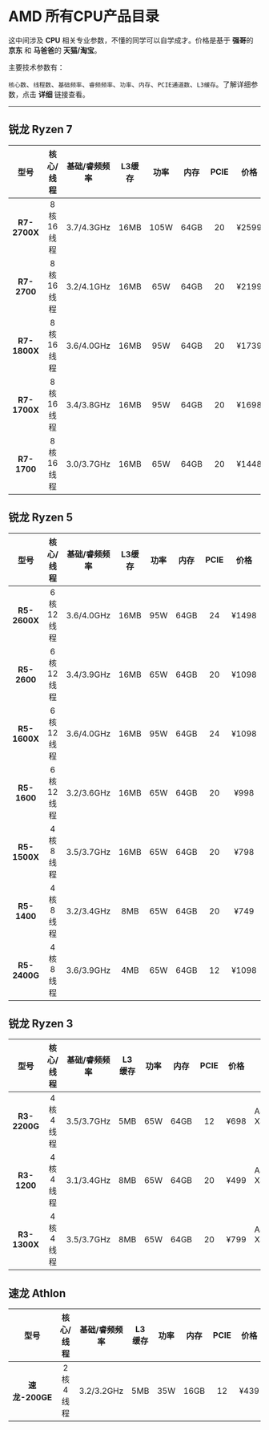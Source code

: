 # AMD 所有CPU产品目录

这中间涉及 **CPU** 相关专业参数，不懂的同学可以自学成才。价格是基于 **强哥**的 **京东** 和 **马爸爸**的 **天猫/淘宝**。

主要技术参数有：

 `核心数`、`线程数`、`基础频率`、`睿频频率`、`功率`、`内存`、`PCIE通道数`、`L3缓存`。了解详细参数，点击 **详细** 链接查看。
 
***
## 锐龙 Ryzen 7

| 型号 | 核心/线程 | 基础/睿频频率  |  L3缓存| 功率 | 内存  | PCIE | 价格 |  主板 | 详细
| :------: | :------: | :------: |  :------: | :------: | :------: | :------: | :------: | :------: | :------: |
| **R7-2700X** | 8核16线程 | 3.7/4.3GHz|  16MB | 105W | 64GB | 20 | ¥2599 |X470/X370<br>B450/B350<br>A320 | [链接](detail/ryzen7/r7-2700x)
| **R7-2700** | 8核16线程 | 3.2/4.1GHz|  16MB | 65W | 64GB | 20 | ¥2199 | X470/X370<br>B450/B350<br>A320 | [链接](detail/ryzen7/r7-2700)
| **R7-1800X** | 8核16线程 | 3.6/4.0GHz|  16MB | 95W | 64GB | 20 | ¥1739 | X470/X370<br>B450/B350<br>A320 | [链接](detail/ryzen7/r7-1800x)
| **R7-1700X** | 8核16线程 | 3.4/3.8GHz|  16MB | 95W | 64GB | 20 | ¥1698 | X470/X370<br>B450/B350<br>A320 | [链接](detail/ryzen7/r7-1700x)
| **R7-1700** | 8核16线程 | 3.0/3.7GHz|  16MB | 65W | 64GB | 20 | ¥1448 | X470/X370<br>B450/B350<br>A320| [链接](detail/ryzen7/r7-1700)

## 锐龙 Ryzen 5

| 型号 | 核心/线程 | 基础/睿频频率  |  L3缓存| 功率 | 内存  | PCIE | 价格 |  主板 | 详细
| :------: | :------: | :------: |  :------: | :------: | :------: | :------: | :------: | :------: | :------: |
| **R5-2600X** | 6核12线程 | 3.6/4.0GHz|  16MB | 95W | 64GB | 24 | ¥1498 | B450/B350<br>X470/X370<br>A320 | [链接](detail/ryzen5/r5-2600x)
| **R5-2600** | 6核12线程 | 3.4/3.9GHz|  16MB | 65W | 64GB | 20 | ¥1098 | B450/B350<br>X470/X370<br>A320 | [链接](detail/ryzen5/r5-2600)
| **R5-1600X** | 6核12线程 | 3.6/4.0GHz|  16MB | 95W | 64GB | 24 | ¥1098 | B450/B350<br>X470/X370<br>A320 | [链接](detail/ryzen5/r5-1600x)
| **R5-1600** | 6核12线程 | 3.2/3.6GHz|  16MB | 65W | 64GB | 20 | ¥998 | B450/B350<br>X470/X370<br>A320 | [链接](detail/ryzen5/r5-1600)
| **R5-1500X** | 4核8线程 | 3.5/3.7GHz|  16MB | 65W | 64GB | 20 | ¥798 | B450/B350<br>X470/X370<br>A320 | [链接](detail/ryzen5/r5-1500x)
| **R5-1400** | 4核8线程 | 3.2/3.4GHz|  8MB | 65W | 64GB | 20 | ¥749 | B450/B350<br>X470/X370<br>A320 | [链接](detail/ryzen5/r5-1400)
| **R5-2400G** | 4核8线程 | 3.6/3.9GHz|  4MB | 65W | 64GB | 12 | ¥1098 | B450/B350<br>X470/X370<br>A320| [链接](detail/ryzen5/r5-2400g)

## 锐龙 Ryzen 3

| 型号 | 核心/线程 | 基础/睿频频率  |  L3缓存| 功率 | 内存  | PCIE | 价格 |  主板 | 详细
| :------: | :------: | :------: |  :------: | :------: | :------: | :------: | :------: | :------: | :------: |
| **R3-2200G** | 4核4线程 | 3.5/3.7GHz|  5MB | 65W | 64GB | 12 | ¥698 | A320/X470<br>X370/B450<br>B350 | [链接](detail/ryzen3/r3-2200g)
| **R3-1200** | 4核4线程 | 3.1/3.4GHz|  8MB | 65W | 64GB | 20 | ¥499 | A320/X470<br>X370/B450<br>B350 | [链接](detail/ryzen3/r3-1200)
| **R3-1300X** | 4核4线程 | 3.5/3.7GHz|  8MB | 65W | 64GB | 20 | ¥799 | A320/X470<br>X370/B450<br>B350 | [链接](detail/ryzen3/r3-1300x)

## 速龙  Athlon

| 型号 | 核心/线程 | 基础/睿频频率  |  L3缓存| 功率 | 内存  | PCIE | 价格 |  主板 | 详细
| :------: | :------: | :------: |  :------: | :------: | :------: | :------: | :------: | :------: | :------: |
| **速龙-200GE** | 2核4线程 | 3.2/3.2GHz|  5MB | 35W | 16GB | 12 | ¥439 | A320/X470<br>X370/B450<br>B350 | [链接](detail/athlon/athlon-200ge)

